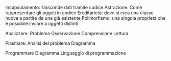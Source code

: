 Incapsulamento: Nasconde dati tramite codice
Astrazione: Come rappresentare gli oggeti in codice
Ereditarietà: dove si crea una classe nuova a partire da una già esistente
Polimorfismo: una singola proprietà che è possibile inviare a oggetti distinti

Analizzare:
Problema
Osservazione
Comprensione
Lettura

Plasmare:
Analisi del problema
Diagramma

Programmare
Diagramma
Linguaggio di programmazione
